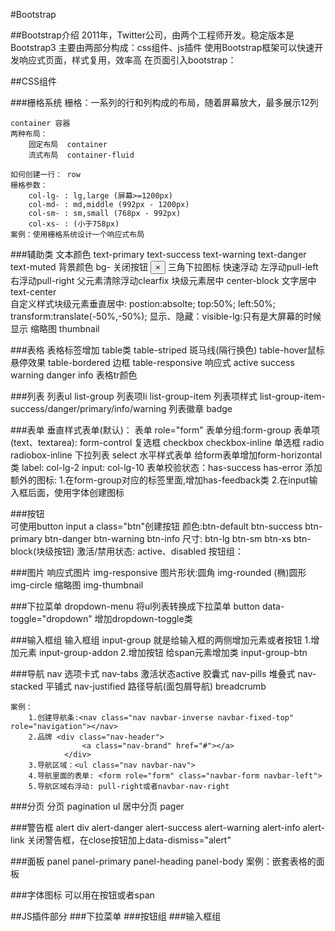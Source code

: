 #Bootstrap

##Bootstrap介绍
    2011年，Twitter公司，由两个工程师开发。稳定版本是Bootstrap3
    主要由两部分构成：css组件、js插件
    使用Bootstrap框架可以快速开发响应式页面，样式复用，效率高
    在页面引入bootstrap：
    <!--响应式，约束缩放-->
    <meta name="viewport" content="width=device-width, initial-scale=1, maximum-scale=1, user-scalable=no">
    <!-- 通知IE采用其支持的最新模式 -->
    <meta http-equiv="X-UA-Compatible" content="IE=edge">
    <!-- 引入bootstrap-->
    <link rel="stylesheet" href="css/bootstrap.min.css">

##CSS组件

###栅格系统
    栅格：一系列的行和列构成的布局，随着屏幕放大，最多展示12列

    container 容器
    两种布局：
        固定布局  container
        流式布局  container-fluid
    
    如何创建一行： row
    栅格参数： 
        col-lg- : lg,large (屏幕>=1200px)
        col-md- : md,middle (992px - 1200px)
        col-sm- : sm,small (768px - 992px)
        col-xs- : (小于758px)
    案例：使用栅格系统设计一个响应式布局

###辅助类
    文本颜色 text-primary text-success text-warning text-danger text-muted
    背景颜色  bg-
    关闭按钮  <button class="close"><span>&times;</span></button>
    三角下拉图标 <span class="caret"></span>
    快速浮动  左浮动pull-left 右浮动pull-right 父元素清除浮动clearfix
    块级元素居中 center-block
    文字居中 text-center    
    自定义样式块级元素垂直居中: 
        postion:absolte; top:50%; left:50%;  transform:translate(-50%,-50%);
    显示、隐藏：visible-lg:只有是大屏幕的时候显示
    缩略图 thumbnail

###表格
    表格标签增加 table类 
    table-striped 斑马线(隔行换色) 
    table-hover鼠标悬停效果
    table-bordered 边框
    table-responsive 响应式
    active success warning danger info 表格tr颜色

###列表
    列表ul list-group 
    列表项li list-group-item 
    列表项样式 list-group-item-success/danger/primary/info/warning
    列表徽章 badge

###表单
    垂直样式表单(默认)：
        表单 role="form"
        表单分组:form-group
        表单项(text、textarea): form-control
        复选框 checkbox checkbox-inline
        单选框 radio radiobox-inline
        下拉列表 select 
    水平样式表单
       给form表单增加form-horizontal类
       label: col-lg-2 
       input: col-lg-10
    表单校验状态：has-success has-error
    添加额外的图标:
        1.在form-group对应的标签里面,增加has-feedback类
        2.在input输入框后面，使用字体创建图标

###按钮   
    可使用button input a class="btn"创建按钮
    颜色:btn-default 
        btn-success btn-primary btn-danger btn-warning btn-info
    尺寸: btn-lg  btn-sm btn-xs btn-block(块级按钮)
    激活/禁用状态: active、disabled
    按钮组：<div class="btn-group"></div>

###图片
    响应式图片 img-responsive
    图片形状:圆角 img-rounded 
             (椭)圆形 img-circle
    缩略图 img-thumbnail

###下拉菜单
    dropdown-menu 将ul列表转换成下拉菜单
    button data-toggle="dropdown" 增加dropdown-toggle类

###输入框组
    输入框组 input-group 就是给输入框的两侧增加元素或者按钮
    1.增加元素
        input-group-addon
    2.增加按钮
        给span元素增加类 input-group-btn

###导航
    nav 
    选项卡式 nav-tabs 激活状态active
    胶囊式 nav-pills
    堆叠式 nav-stacked
    平铺式 nav-justified
    路径导航(面包屑导航) breadcrumb
    
    案例：
        1.创建导航条:<nav class="nav navbar-inverse navbar-fixed-top" role="navigation"></nav>
        2.品牌 <div class="nav-header">
                    <a class="nav-brand" href="#"></a>
                </div>
        3.导航区域：<ul class="nav navbar-nav">
        4.导航里面的表单: <form role="form" class="navbar-form navbar-left">
        5.导航区域右浮动: pull-right或者navbar-nav-right

###分页
    分页 pagination ul
    居中分页 pager

###警告框
    alert div
    alert-danger alert-success alert-warning alert-info alert-link
    关闭警告框，在close按钮加上data-dismiss="alert"

###面板
    panel panel-primary 
    panel-heading
    panel-body
    案例：嵌套表格的面板

###字体图标
    可以用在按钮或者span

##JS插件部分
###下拉菜单
###按钮组
###输入框组